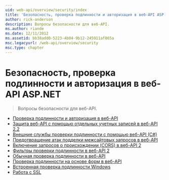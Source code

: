 ```yaml
---
uid: web-api/overview/security/index
title: 'Безопасность, проверка подлинности и авторизация в веб-API ASP.NET | Документация Майкрософт'
author: rick-anderson
description: Вопросы безопасности для веб-API.
ms.author: riande
ms.date: 12/11/2012
ms.assetid: bb38add0-5223-4b04-9b12-245911af865a
msc.legacyurl: /web-api/overview/security
msc.type: chapter
---
```

<a name="security-authentication-and-authorization-in-aspnet-web-api"></a>Безопасность, проверка подлинности и авторизация в веб-API ASP.NET
====================
> Вопросы безопасности для веб-API.


- [Проверка подлинности и авторизация в веб-API](authentication-and-authorization-in-aspnet-web-api.md)
- [Защита веб-API с помощью отдельных учетных записей в веб-API 2.2](individual-accounts-in-web-api.md)
- [Внешние службы проверки подлинности с помощью веб-API (C#)](external-authentication-services.md)
- [Предотвращение атак подделки межсайтовых запросов в веб-API](preventing-cross-site-request-forgery-csrf-attacks.md)
- [Включение запросов о происхождении (CORS) в веб-API 2](enabling-cross-origin-requests-in-web-api.md)
- [Фильтры проверки подлинности в веб-API 2](authentication-filters.md)
- [Обычная проверка подлинности в веб-API](basic-authentication.md)
- [Проверка подлинности на основе форм в веб-API](forms-authentication.md)
- [Встроенная проверка подлинности Windows](integrated-windows-authentication.md)
- [Работа с SSL](working-with-ssl-in-web-api.md)
